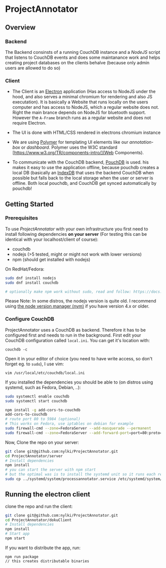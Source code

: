 # ProjectAnnotator
## Overview
### Backend
The Backend consinsts of a running CouchDB instance and a *NodeJS* script that listens to CouchDB events and does some maintanance work and helps creating project databases on the clients behalve (because only admin users are allowed to do so)

### Client

- The Client is an [Electron](http://electron.atom.io/) application (Has access to NodeJS under the hood, and also serves a minimal chromium for rendering and also JS executation). It is basically a Website that runs locally on the users computer and has access to NodeJS, which a regular website does not. Right the main brance depends on NodeJS for bluetooth support. However the `A-Frame` branch runs as a regular website and does not require Electron.

- The UI is done with HTML/CSS rendered in electrons chromium instance

- We are using [Polymer](http://polymer-project.org/) for templating UI elements like our *annotation-box* or *dashboard*. Polymer uses the W3C standard [https://www.w3.org/TR/components-intro/](Web Components).

- To communicate with the CouchDB backend, [PouchDB](http://pouchdb.com/) is used. his makes it easy to use the application offline, because pouchdb creates a local DB (basically an [IndexDB](https://developer.mozilla.org/en-US/docs/Web/API/IndexedDB_API) that uses the backend CouchDB when possible but falls back to the local storage when the user or server is offline. Both local pouchdb, and CouchDB get synced automatically by pouchdb!


## Getting Started
### Prerequisites
To use *ProjectAnnotator* with your own infrastructure you first need to install following dependencies **on your server** (For testing this can be identical with your localhost/client of course):
- couchdb
- nodejs (>5 tested, might or might not work with lower versions)
- npm (should get installed with nodejs)

On RedHat/Fedora:
```.sh
sudo dnf install nodejs
sudo dnf install couchdb

# optionally make npm work without sudo, read and follow: https://docs.npmjs.com/getting-started/fixing-npm-permissions#option-2-change-npms-default-directory-to-another-directory
```
Please Note: In some distros, the nodejs version is quite old. I recommend using [the node version manager (nvm)](https://github.com/creationix/nvm) if you have version 4.x or older.


### Configure CouchDB
ProjectAnnotator uses a CouchDB as backend. Therefore it has to be configured first and needs to run in the background.
First edit your CouchDB configuration called `local.ini`. You can get it's location with:

`couchdb -c`

Open it in your editor of choice (you need to have write access, so don't forget eg. to `sudo`), I use vim:

`vim /usr/local/etc/couchdb/local.ini`


If you installed the dependencies you should be able to (on distros using systemd, such as Fedora, Debian, ..):

```.sh
sudo systemctl enable couchdb
sudo systemctl start couchdb

npm install -g add-cors-to-couchdb
add-cors-to-couchdb
# route port 80 to 5984 (optional)
# This works on Fedora, use iptables on debian for example
sudo firewall-cmd --zone=FedoraServer --add-masquerade --permanent
sudo firewall-cmd --zone=FedoraServer --add-forward-port=port=80:proto=tcp:toport=5984 --permanent
```

Now, Clone the repo on your server:
```.sh
git clone git@github.com:nylki/ProjectAnnotator.git
cd ProjectAnnotator/server
# Install dependencies
npm install
# you can start the server with npm start
# but the optimal was is to install the systemd unit so it runs each reboot and restarts when crashed
sudo cp ../systemd/system/processannotator.service /etc/systemd/system/processannotator.service
```

## Running the electron client
clone the repo and run the client:
```.sh
git clone git@github.com:nylki/ProjectAnnotator.git
cd ProjectAnnotator/dokuClient
# Install dependencies
npm install
# Start app
npm start
```

If you want to distribute the app, run:
```
npm run package
// this creates distributable binaries
```
